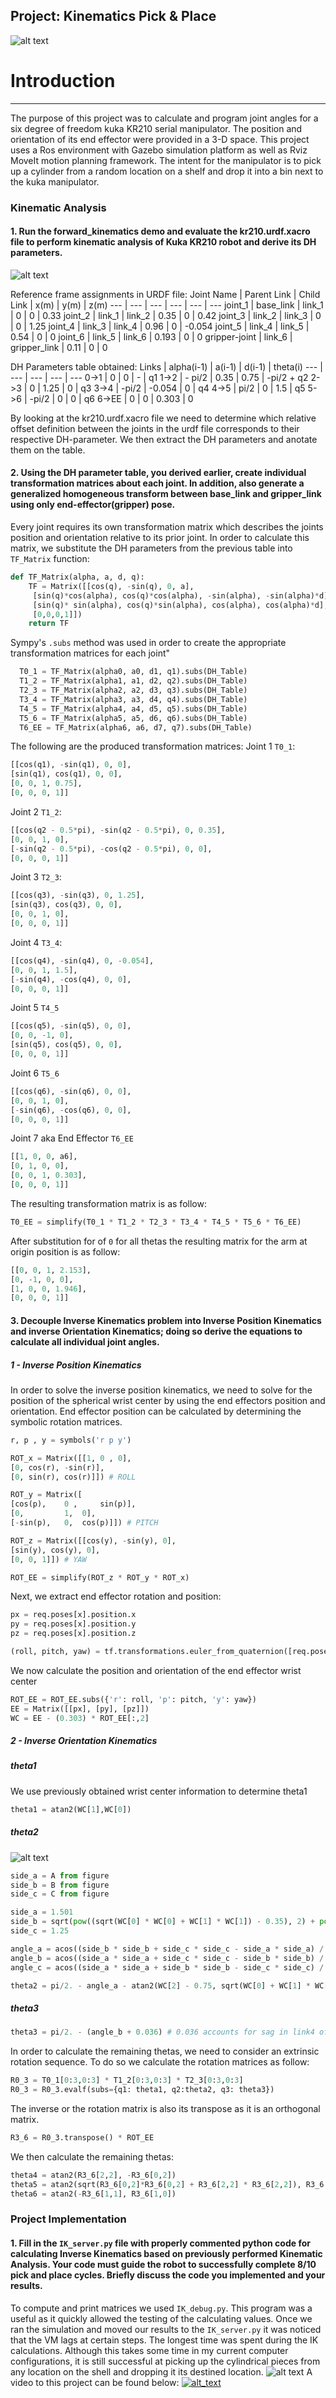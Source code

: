 [//]: # (Image References)
[image1]: ./misc_images/misc1.png
[image2]: ./misc_images/misc2.png
[image3]: ./misc_images/misc3.png
[image4]: ./misc_images/misc4.PNG
[image5]: ./misc_images/misc5.png
[image6]: ./misc_images/misc6.png
[image7]: ./misc_images/misc7.png

## Project: Kinematics Pick & Place
![alt text][image2]
# Introduction
---
The purpose of this project was to calculate and program joint angles for a six degree of freedom kuka KR210 serial manipulator. The position and orientation of its end effector were provided in a 3-D space. This project uses a Ros environment with Gazebo simulation platform as well as Rviz MoveIt motion planning framework. The intent for the manipulator is to pick up a cylinder from a random location on a shelf and drop it into a bin next to the kuka manipulator.


### Kinematic Analysis
#### 1. Run the forward_kinematics demo and evaluate the kr210.urdf.xacro file to perform kinematic analysis of Kuka KR210 robot and derive its DH parameters.
![alt text][image6]

Reference frame assignments in URDF file:
Joint Name | Parent Link | Child Link | x(m) | y(m) | z(m)
--- | --- | --- | --- | --- | ---
joint_1 | base_link | link_1 | 0 | 0 | 0.33
joint_2 | link_1 | link_2 | 0.35 | 0 | 0.42
joint_3 | link_2 | link_3 | 0 | 0 | 1.25
joint_4 | link_3 | link_4 | 0.96 | 0 | -0.054
joint_5 | link_4 | link_5 | 0.54 | 0 | 0
joint_6 | link_5 | link_6 | 0.193 | 0 | 0
gripper-joint | link_6 | gripper_link | 0.11 | 0 | 0

DH Parameters table obtained:
Links | alpha(i-1) | a(i-1) | d(i-1) | theta(i)
--- | --- | --- | --- | ---
0->1 | 0 | 0 | - | q1
1->2 | - pi/2 | 0.35 | 0.75 | -pi/2 + q2
2->3 | 0 | 1.25 | 0 | q3
3->4 |  -pi/2 | -0.054 | 0 | q4
4->5 | pi/2 | 0 | 1.5 | q5
5->6 | -pi/2 | 0 | 0 | q6
6->EE | 0 | 0 | 0.303 | 0

By looking at the kr210.urdf.xacro file we need to determine which relative offset definition between the joints in the urdf file corresponds to their respective DH-parameter. We then extract the DH parameters and anotate them on the table.

#### 2. Using the DH parameter table, you derived earlier, create individual transformation matrices about each joint. In addition, also generate a generalized homogeneous transform between base_link and gripper_link using only end-effector(gripper) pose.

Every joint requires its own transformation matrix which describes the joints position and orientation relative to its prior joint. In order to calculate this matrix, we substitute the DH parameters from the previous table into `TF_Matrix` function:
```python
def TF_Matrix(alpha, a, d, q):
    TF = Matrix([[cos(q), -sin(q), 0, a],
     [sin(q)*cos(alpha), cos(q)*cos(alpha), -sin(alpha), -sin(alpha)*d],
     [sin(q)* sin(alpha), cos(q)*sin(alpha), cos(alpha), cos(alpha)*d],
     [0,0,0,1]])
    return TF
```
Sympy's `.subs` method was used in order to create the appropriate transformation matrices for each joint"

```python
  T0_1 = TF_Matrix(alpha0, a0, d1, q1).subs(DH_Table)
  T1_2 = TF_Matrix(alpha1, a1, d2, q2).subs(DH_Table)
  T2_3 = TF_Matrix(alpha2, a2, d3, q3).subs(DH_Table)
  T3_4 = TF_Matrix(alpha3, a3, d4, q4).subs(DH_Table)
  T4_5 = TF_Matrix(alpha4, a4, d5, q5).subs(DH_Table)
  T5_6 = TF_Matrix(alpha5, a5, d6, q6).subs(DH_Table)
  T6_EE = TF_Matrix(alpha6, a6, d7, q7).subs(DH_Table)
```
The following are the produced transformation matrices:
Joint 1 `T0_1`:
```python
[[cos(q1), -sin(q1), 0, 0],
[sin(q1), cos(q1), 0, 0],
[0, 0, 1, 0.75],
[0, 0, 0, 1]]
```
Joint 2 `T1_2`:
```python
[[cos(q2 - 0.5*pi), -sin(q2 - 0.5*pi), 0, 0.35],
[0, 0, 1, 0],
[-sin(q2 - 0.5*pi), -cos(q2 - 0.5*pi), 0, 0],
[0, 0, 0, 1]]
```
Joint 3 `T2_3`:
```python
[[cos(q3), -sin(q3), 0, 1.25],
[sin(q3), cos(q3), 0, 0],
[0, 0, 1, 0],
[0, 0, 0, 1]]
```
Joint 4 `T3_4`:
```python
[[cos(q4), -sin(q4), 0, -0.054],
[0, 0, 1, 1.5],
[-sin(q4), -cos(q4), 0, 0],
[0, 0, 0, 1]]
```

Joint 5 `T4_5`
```python
[[cos(q5), -sin(q5), 0, 0],
[0, 0, -1, 0],
[sin(q5), cos(q5), 0, 0],
[0, 0, 0, 1]]
```

Joint 6 `T5_6`
```python
[[cos(q6), -sin(q6), 0, 0],
[0, 0, 1, 0],
[-sin(q6), -cos(q6), 0, 0],
[0, 0, 0, 1]]
```
Joint 7 aka End Effector `T6_EE`
```python
[[1, 0, 0, a6],
[0, 1, 0, 0],
[0, 0, 1, 0.303],
[0, 0, 0, 1]]
```
The resulting transformation matrix is as follow:

```python
T0_EE = simplify(T0_1 * T1_2 * T2_3 * T3_4 * T4_5 * T5_6 * T6_EE)
```
After substitution for of `0` for all thetas the resulting matrix for the arm at origin position is as follow:
```python
[[0, 0, 1, 2.153],
[0, -1, 0, 0],
[1, 0, 0, 1.946],
[0, 0, 0, 1]]
```

#### 3. Decouple Inverse Kinematics problem into Inverse Position Kinematics and inverse Orientation Kinematics; doing so derive the equations to calculate all individual joint angles.
##### 1 - Inverse Position Kinematics
In order to solve the inverse position kinematics, we need to solve for the position of the spherical wrist center by using the end effectors position and orientation.  End effector position can be calculated by determining the symbolic rotation matrices.
```python
r, p , y = symbols('r p y')

ROT_x = Matrix([[1, 0 , 0],
[0, cos(r), -sin(r)],
[0, sin(r), cos(r)]]) # ROLL

ROT_y = Matrix([
[cos(p), 	0 , 	sin(p)],
[0, 		1, 	0],
[-sin(p), 	0, 	cos(p)]]) # PITCH

ROT_z = Matrix([[cos(y), -sin(y), 0],
[sin(y), cos(y), 0],
[0, 0, 1]]) # YAW

ROT_EE = simplify(ROT_z * ROT_y * ROT_x)
```
Next, we extract end effector rotation and position:
```python
px = req.poses[x].position.x
py = req.poses[x].position.y
pz = req.poses[x].position.z

(roll, pitch, yaw) = tf.transformations.euler_from_quaternion([req.poses[x].orientation.x, req.poses[x].orientation.y, req.poses[x].orientation.z, req.poses[x].orientation.w])
```
We now calculate the position and orientation of the end effector wrist center
```python
ROT_EE = ROT_EE.subs({'r': roll, 'p': pitch, 'y': yaw})
EE = Matrix([[px], [py], [pz]])
WC = EE - (0.303) * ROT_EE[:,2] 
```
##### 2 - Inverse Orientation Kinematics

##### theta1
We use previously obtained wrist center information to determine theta1
```python
theta1 = atan2(WC[1],WC[0])
```
##### theta2

![alt text][image7]

```python
side_a = A from figure
side_b = B from figure
side_c = C from figure

side_a = 1.501
side_b = sqrt(pow((sqrt(WC[0] * WC[0] + WC[1] * WC[1]) - 0.35), 2) + pow((WC[2] -0.75),2))
side_c = 1.25

angle_a = acos((side_b * side_b + side_c * side_c - side_a * side_a) / (2 * side_b * side_c))
angle_b = acos((side_a * side_a + side_c * side_c - side_b * side_b) / (2 * side_a * side_c))
angle_c = acos((side_a * side_a + side_b * side_b - side_c * side_c) / (2 * side_a * side_b))

theta2 = pi/2. - angle_a - atan2(WC[2] - 0.75, sqrt(WC[0] + WC[1] * WC[1]) - 0.35)
```
##### theta3
```python
theta3 = pi/2. - (angle_b + 0.036) # 0.036 accounts for sag in link4 of -0.054m
```
In order to calculate the remaining thetas, we need to consider an extrinsic rotation sequence. To do so we calculate the rotation matrices as follow:
```python
R0_3 = T0_1[0:3,0:3] * T1_2[0:3,0:3] * T2_3[0:3,0:3]
R0_3 = R0_3.evalf(subs={q1: theta1, q2:theta2, q3: theta3})
```
The inverse or the rotation matrix is also its transpose as it is an orthogonal matrix. 
```python
R3_6 = R0_3.transpose() * ROT_EE
```
We then calculate the remaining thetas:
```python
theta4 = atan2(R3_6[2,2], -R3_6[0,2])
theta5 = atan2(sqrt(R3_6[0,2]*R3_6[0,2] + R3_6[2,2] * R3_6[2,2]), R3_6[1,2])
theta6 = atan2(-R3_6[1,1], R3_6[1,0])
```
### Project Implementation

#### 1. Fill in the `IK_server.py` file with properly commented python code for calculating Inverse Kinematics based on previously performed Kinematic Analysis. Your code must guide the robot to successfully complete 8/10 pick and place cycles. Briefly discuss the code you implemented and your results. 
To compute and print matrices we used `IK_debug.py`. This program was a useful as it quickly allowed the testing of the calculating values.
Once we ran the simulation and moved our results to the `IK_server.py` it was noticed that the VM lags at certain steps. The longest time was spent during the IK calculations. Although this takes some time in my current computer configurations, it is still successful at picking up the cylindrical pieces from any location on the shell and dropping it its destined location.
![alt text][image4]
A video to this project can be found below:
[![alt_text](./misc_images/misc8.png)](https://youtu.be/BEthpXdtYLo)
